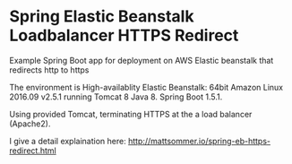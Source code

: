 # Spring Elastic Beanstalk Loadbalancer HTTPS Redirect
Example Spring Boot app for deployment on AWS Elastic beanstalk that redirects http to https

The environment is High-availablity Elastic Beanstalk: 64bit Amazon Linux 2016.09 v2.5.1 running Tomcat 8 Java 8.
Spring Boot 1.5.1.

Using provided Tomcat, terminating HTTPS at the a load balancer (Apache2).

I give a detail explaination here: 
http://mattsommer.io/spring-eb-https-redirect.html
